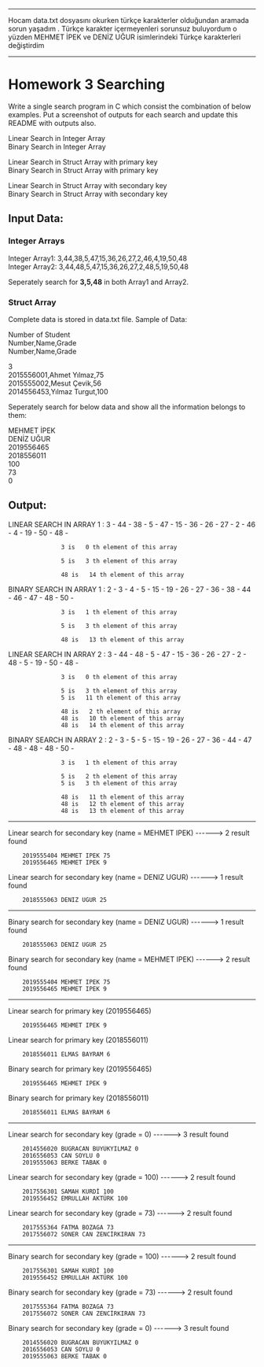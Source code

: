 

*********************
Hocam data.txt dosyasını okurken türkçe karakterler olduğundan aramada sorun yaşadım . Türkçe karakter içermeyenleri sorunsuz buluyordum o yüzden MEHMET İPEK ve DENİZ UĞUR isimlerindeki Türkçe karakterleri değiştirdim 
*********************




# Homework 3 Searching

Write a single search program in C which consist the combination of below examples. Put a screenshot of outputs for each search and update this README with outputs also. 

Linear Search in Integer Array  
Binary Search in Integer Array

Linear Search in Struct Array with primary key  
Binary Search in Struct Array with primary key

Linear Search in Struct Array with secondary key  
Binary Search in Struct Array with secondary key


## Input Data:
### Integer Arrays

Integer Array1: 3,44,38,5,47,15,36,26,27,2,46,4,19,50,48  
Integer Array2: 3,44,48,5,47,15,36,26,27,2,48,5,19,50,48

Seperately search for **3,5,48** in both Array1 and Array2.

### Struct Array

Complete data is stored in data.txt file.
Sample of Data:

Number of Student  
Number,Name,Grade  
Number,Name,Grade  

3  
2015556001,Ahmet Yılmaz,75  
2015555002,Mesut Çevik,56  
2014556453,Yılmaz Turgut,100

Seperately search for below data and show all the information belongs to them:

MEHMET İPEK  
DENİZ UĞUR  
2019556465  
2018556011  
100  
73  
0

## Output:










LINEAR SEARCH IN ARRAY 1 :
        3 - 44 - 38 - 5 - 47 - 15 - 36 - 26 - 27 - 2 - 46 - 4 - 19 - 50 - 48 -
        
                   3 is   0 th element of this array

                   5 is   3 th element of this array

                   48 is   14 th element of this array


BINARY  SEARCH IN ARRAY 1 :
        2 - 3 - 4 - 5 - 15 - 19 - 26 - 27 - 36 - 38 - 44 - 46 - 47 - 48 - 50 -
        
                   3 is   1 th element of this array

                   5 is   3 th element of this array

                   48 is   13 th element of this array

LINEAR SEARCH IN ARRAY 2 :
        3 - 44 - 48 - 5 - 47 - 15 - 36 - 26 - 27 - 2 - 48 - 5 - 19 - 50 - 48 -
        
                   3 is   0 th element of this array

                   5 is   3 th element of this array
                   5 is   11 th element of this array

                   48 is   2 th element of this array
                   48 is   10 th element of this array
                   48 is   14 th element of this array


BINARY  SEARCH IN ARRAY 2 :
        2 - 3 - 5 - 5 - 15 - 19 - 26 - 27 - 36 - 44 - 47 - 48 - 48 - 48 - 50 -
        
                   3 is   1 th element of this array

                   5 is   2 th element of this array
                   5 is   3 th element of this array

                   48 is   11 th element of this array
                   48 is   12 th element of this array
                   48 is   13 th element of this array


*******************************************************************************************************************

Linear  search  for secondary key (name = MEHMET IPEK)    ------>  2  result found

        2019555404 MEHMET IPEK 75
        2019556465 MEHMET IPEK 9

Linear  search  for secondary key (name = DENIZ UGUR)    ------>  1  result found

        2018555063 DENIZ UGUR 25

*******************************************************************************************************************

Binary  search  for secondary key (name = DENIZ UGUR)    ------>  1  result found

        2018555063 DENIZ UGUR 25

Binary  search  for secondary key (name = MEHMET IPEK)    ------>  2  result found

        2019555404 MEHMET IPEK 75
        2019556465 MEHMET IPEK 9

*******************************************************************************************************************

Linear search for primary key (2019556465)

        2019556465 MEHMET IPEK 9
Linear search for primary key (2018556011)

        2018556011 ELMAS BAYRAM 6
Binary search for primary key (2019556465)

        2019556465 MEHMET IPEK 9
Binary search for primary key (2018556011)

        2018556011 ELMAS BAYRAM 6

*******************************************************************************************************************

Linear  search  for secondary key (grade = 0)   ------>  3  result found

        2014556020 BUGRACAN BÜYÜKYILMAZ 0
        2016556053 CAN SOYLU 0
        2019555063 BERKE TABAK 0

Linear  search  for secondary key (grade = 100)    ------>  2  result found

        2017556301 SAMAH KURDİ 100
        2019556452 EMRULLAH AKTÜRK 100

Linear  search  for secondary key (grade = 73)    ------>  2  result found

        2017555364 FATMA BOZAGA 73
        2017556072 SONER CAN ZENCİRKIRAN 73

*******************************************************************************************************************

Binary  search  for secondary key (grade = 100)    ------>  2  result found

        2017556301 SAMAH KURDİ 100
        2019556452 EMRULLAH AKTÜRK 100

Binary  search  for secondary key (grade = 73)    ------>  2  result found

        2017555364 FATMA BOZAGA 73
        2017556072 SONER CAN ZENCİRKIRAN 73

Binary  search  for secondary key (grade = 0)    ------>  3  result found

        2014556020 BUGRACAN BÜYÜKYILMAZ 0
        2016556053 CAN SOYLU 0
        2019555063 BERKE TABAK 0
